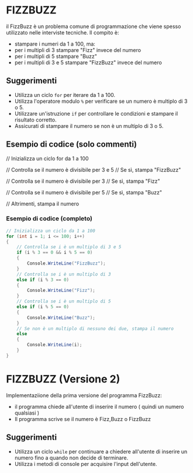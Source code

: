 # FIZZBUZZ

il FizzBuzz è un problema comune di programmazione che viene spesso utilizzato nelle interviste tecniche. Il compito è:

- stampare i numeri da 1 a 100, ma:
- per i multipli di 3 stampare "Fizz" invece del numero
- per i multipli di 5 stampare "Buzz"
- per i multipli di 3 e 5 stampare "FizzBuzz" invece del numero

## Suggerimenti
- Utilizza un ciclo `for` per iterare da 1 a 100.
- Utilizza l'operatore modulo `%` per verificare se un numero è multiplo di 3 o 5.
- Utilizzare un'istruzione `if` per controllare le condizioni e stampare il risultato corretto.
- Assicurati di stampare il numero se non è un multiplo di 3 o 5.

## Esempio di codice (solo commenti)

// Inizializza un ciclo for da 1 a 100

// Controlla se il numero è divisibile per 3 e 5
// Se sì, stampa "FizzBuzz"

// Controlla se il numero è divisibile per 3
// Se sì, stampa "Fizz"

// Controlla se il numero è divisibile per 5
// Se sì, stampa "Buzz"

// Altrimenti, stampa il numero

### Esempio di codice (completo)
```csharp
// Inizializza un ciclo da 1 a 100
for (int i = 1; i <= 100; i++)
{
    // Controlla se i è un multiplo di 3 e 5
    if (i % 3 == 0 && i % 5 == 0)
    {
        Console.WriteLine("FizzBuzz");
    }
    // Controlla se i è un multiplo di 3
    else if (i % 3 == 0)
    {
        Console.WriteLine("Fizz");
    }
    // Controlla se i è un multiplo di 5
    else if (i % 5 == 0)
    {
        Console.WriteLine("Buzz");
    }
    // Se non è un multiplo di nessuno dei due, stampa il numero
    else
    {
        Console.WriteLine(i);
    }
}
```

# FIZZBUZZ (Versione 2)
Implementaziione della prima versione del programma FizzBuzz:
- il programma chiede all'utente di inserire il numero ( quindi un numero qualsiasi ) 
- Il programma scrive se il numero è Fizz,Buzz o FizzBuzz
## Suggerimenti
- Utilizza un ciclo `while` per continuare a chiedere all'utente di inserire un numero fino a quando non decide di terminare.
- Utilizza i metodi di console per acquisire l'input dell'utente.